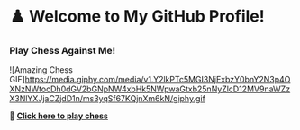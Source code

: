 # ♟️ Welcome to My GitHub Profile! 

### Play Chess Against Me! 

![Amazing Chess GIF]https://media.giphy.com/media/v1.Y2lkPTc5MGI3NjExbzY0bnY2N3p4OXNzNWtocDh0dGV2bGNpNW4xbHk5NWpwaGtxb25nNyZlcD12MV9naWZzX3NlYXJjaCZjdD1n/ms3yqSf67KQjnXm6kN/giphy.gif

🔗 **[Click here to play chess](https://akshayahh.github.io/chess-game/)**  

